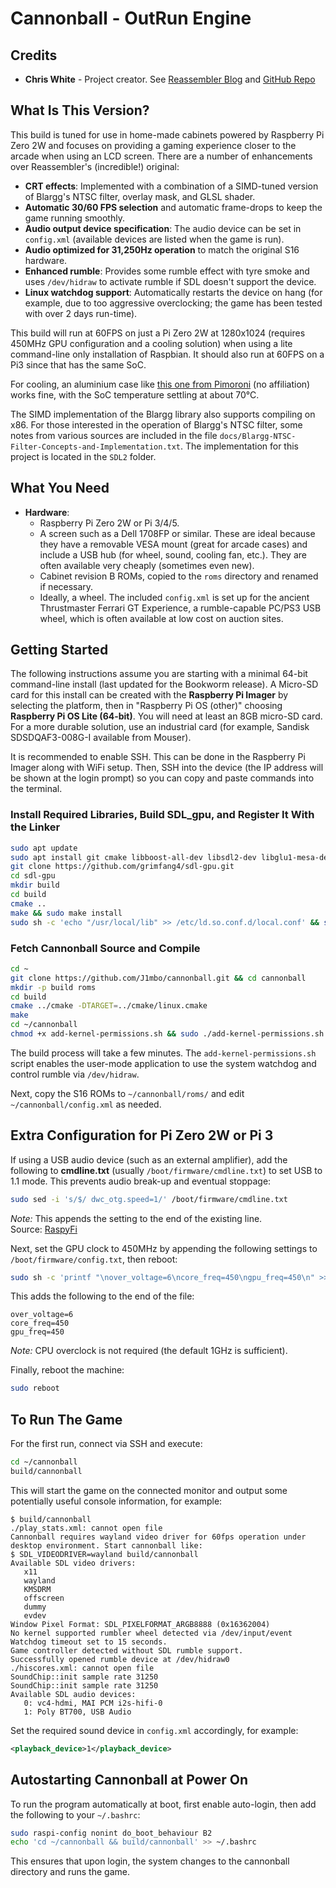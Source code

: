 # Cannonball - OutRun Engine

## Credits

* **Chris White** - Project creator. See [Reassembler Blog](http://reassembler.blogspot.co.uk/) and [GitHub Repo](https://github.com/djyt/cannonball)

## What Is This Version?

This build is tuned for use in home-made cabinets powered by Raspberry Pi Zero 2W and focuses on providing a gaming experience closer to the arcade when using an LCD screen. There are a number of enhancements over Reassembler's (incredible!) original:

- **CRT effects**: Implemented with a combination of a SIMD-tuned version of Blargg's NTSC filter, overlay mask, and GLSL shader.
- **Automatic 30/60 FPS selection** and automatic frame-drops to keep the game running smoothly.
- **Audio output device specification**: The audio device can be set in `config.xml` (available devices are listed when the game is run).
- **Audio optimized for 31,250Hz operation** to match the original S16 hardware.
- **Enhanced rumble**: Provides some rumble effect with tyre smoke and uses `/dev/hidraw` to activate rumble if SDL doesn't support the device.
- **Linux watchdog support**: Automatically restarts the device on hang (for example, due to too aggressive overclocking; the game has been tested with over 2 days run-time).

This build will run at 60FPS on just a Pi Zero 2W at 1280x1024 (requires 450MHz GPU configuration and a cooling solution) when using a lite command-line only installation of Raspbian. It should also run at 60FPS on a Pi3 since that has the same SoC.

For cooling, an aluminium case like [this one from Pimoroni](https://shop.pimoroni.com/products/aluminium-heatsink-case-for-raspberry-pi-zero) (no affiliation) works fine, with the SoC temperature settling at about 70°C.

The SIMD implementation of the Blargg library also supports compiling on x86. For those interested in the operation of Blargg's NTSC filter, some notes from various sources are included in the file `docs/Blargg-NTSC-Filter-Concepts-and-Implementation.txt`. The implementation for this project is located in the `SDL2` folder.

## What You Need

- **Hardware**:
  - Raspberry Pi Zero 2W or Pi 3/4/5.
  - A screen such as a Dell 1708FP or similar. These are ideal because they have a removable VESA mount (great for arcade cases) and include a USB hub (for wheel, sound, cooling fan, etc.). They are often available very cheaply (sometimes even new).
  - Cabinet revision B ROMs, copied to the `roms` directory and renamed if necessary.
  - Ideally, a wheel. The included `config.xml` is set up for the ancient Thrustmaster Ferrari GT Experience, a rumble-capable PC/PS3 USB wheel, which is often available at low cost on auction sites.

## Getting Started

The following instructions assume you are starting with a minimal 64-bit command-line install (last updated for the Bookworm release). A Micro-SD card for this install can be created with the **Raspberry Pi Imager** by selecting the platform, then in "Raspberry Pi OS (other)" choosing **Raspberry Pi OS Lite (64-bit)**. You will need at least an 8GB micro-SD card. For a more durable solution, use an industrial card (for example, Sandisk SDSDQAF3-008G-I available from Mouser).

It is recommended to enable SSH. This can be done in the Raspberry Pi Imager along with WiFi setup. Then, SSH into the device (the IP address will be shown at the login prompt) so you can copy and paste commands into the terminal.

### Install Required Libraries, Build SDL_gpu, and Register It With the Linker

```bash
sudo apt update
sudo apt install git cmake libboost-all-dev libsdl2-dev libglu1-mesa-dev
git clone https://github.com/grimfang4/sdl-gpu.git
cd sdl-gpu
mkdir build
cd build
cmake ..
make && sudo make install
sudo sh -c 'echo "/usr/local/lib" >> /etc/ld.so.conf.d/local.conf' && sudo ldconfig
```

### Fetch Cannonball Source and Compile

```bash
cd ~
git clone https://github.com/J1mbo/cannonball.git && cd cannonball
mkdir -p build roms
cd build
cmake ../cmake -DTARGET=../cmake/linux.cmake
make
cd ~/cannonball
chmod +x add-kernel-permissions.sh && sudo ./add-kernel-permissions.sh
```

The build process will take a few minutes. The `add-kernel-permissions.sh` script enables the user-mode application to use the system watchdog and control rumble via `/dev/hidraw`.

Next, copy the S16 ROMs to `~/cannonball/roms/` and edit `~/cannonball/config.xml` as needed.

## Extra Configuration for Pi Zero 2W or Pi 3

If using a USB audio device (such as an external amplifier), add the following to **cmdline.txt** (usually `/boot/firmware/cmdline.txt`) to set USB to 1.1 mode. This prevents audio break-up and eventual stoppage:

```bash
sudo sed -i 's/$/ dwc_otg.speed=1/' /boot/firmware/cmdline.txt
```

*Note:* This appends the setting to the end of the existing line.  
Source: [RaspyFi](http://www.raspyfi.com/anatomy-of-a-pi-usb-audio-quality-and-related-issues-on-pi/)

Next, set the GPU clock to 450MHz by appending the following settings to `/boot/firmware/config.txt`, then reboot:

```bash
sudo sh -c 'printf "\nover_voltage=6\ncore_freq=450\ngpu_freq=450\n" >> /boot/firmware/config.txt'
```

This adds the following to the end of the file:

```text
over_voltage=6
core_freq=450
gpu_freq=450
```

*Note:* CPU overclock is not required (the default 1GHz is sufficient).

Finally, reboot the machine:

```bash
sudo reboot
```

## To Run The Game

For the first run, connect via SSH and execute:

```bash
cd ~/cannonball
build/cannonball
```

This will start the game on the connected monitor and output some potentially useful console information, for example:

```console
$ build/cannonball
./play_stats.xml: cannot open file
Cannonball requires wayland video driver for 60fps operation under desktop environment. Start cannonball like:
$ SDL_VIDEODRIVER=wayland build/cannonball
Available SDL video drivers:
   x11
   wayland
   KMSDRM
   offscreen
   dummy
   evdev
Window Pixel Format: SDL_PIXELFORMAT_ARGB8888 (0x16362004)
No kernel supported rumbler wheel detected via /dev/input/event
Watchdog timeout set to 15 seconds.
Game controller detected without SDL rumble support.
Successfully opened rumble device at /dev/hidraw0
./hiscores.xml: cannot open file
SoundChip::init sample rate 31250
SoundChip::init sample rate 31250
Available SDL audio devices:
   0: vc4-hdmi, MAI PCM i2s-hifi-0
   1: Poly BT700, USB Audio
```

Set the required sound device in `config.xml` accordingly, for example:

```xml
<playback_device>1</playback_device>
```

## Autostarting Cannonball at Power On

To run the program automatically at boot, first enable auto-login, then add the following to your `~/.bashrc`:

```bash
sudo raspi-config nonint do_boot_behaviour B2
echo 'cd ~/cannonball && build/cannonball' >> ~/.bashrc
```

This ensures that upon login, the system changes to the cannonball directory and runs the game.

